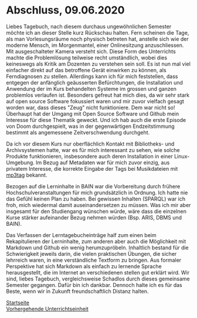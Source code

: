 # Abschluss, 09.06.2020

Liebes Tagebuch, nach diesem durchaus ungewöhnlichen Semester möchte ich an dieser Stelle kurz Rückschau halten. Fern scheinen die Tage, als man Vorlesungsräume noch physisch betreten hat, anstelle sich wie der moderne Mensch, im Morgenmantel, einer Onlinesitzung anzuschliessen. Mit ausgeschalteter Kamera versteht sich. Diese Form des Unterrichts machte die Problemlösung teilweise recht umständlich, wobei dies keineswegs als Kritik am Dozenten zu verstehen sein soll. Es ist nun mal viel einfacher direkt auf das betroffene Gerät einwirken zu können, als Ferndiagnosen zu stellen. Allerdings kann ich für mich feststellen, dass entgegen der anfänglich geäusserten Befürchtungen, die Installation und Anwendung der im Kurs behandelten Systeme im grossen und ganzen problemlos verlaufen ist. Besonders gefreut hat mich dies, da wir sehr stark auf open source Software fokussiert waren und mir zuvor vielfach gesagt worden war, dass dieses "Zeug" nicht funktioniere. Dem war nicht so! Überhaupt hat der Umgang mit Open Source Software und Github mein Interesse für diese Thematik geweckt. Und ich hab auch die erste Episode von Doom durchgespielt, was in der gegenwärtigen Endzeitstimmung bestimmt als angemessene Zeitverschwendung durchgeht.  

Da ich vor diesem Kurs nur oberflächlich Kontakt mit Bibliotheks- und Archivsystemen hatte, war es für mich interessant zu sehen, wie solche Produkte funktionieren, insbesondere auch deren Installation in einer Linux-Umgebung. Im Bezug auf Metadaten war für mich zuvor einzig, aus privatem Interesse, die korrekte Eingabe der Tags bei Musikdateien mit [mp3tag](https://www.mp3tag.de/) bekannt.

Bezogen auf die Lerninhalte in BAIN war die Vorbereitung durch frühere Hochschulveranstaltungen für mich grundsätzlich in Ordnung. Ich hatte nie das Gefühl keinen Plan zu haben. Bei gewissen Inhalten (SPARQL) war ich froh, mich wiedermal damit auseinandersetzen zu müssen. Was ich mir aber insgesamt für den Studiengang wünschen würde, wäre dass die einzelnen Kurse stärker aufeinander Bezug nehmen würden (Bsp. ARIS, DBMS und BAIN).  

Das Verfassen der Lerntagebucheinträge half zum einen beim Rekapitulieren der Lerninhalte, zum anderen aber auch die Möglichkeit mit Markdown und Github ein wenig herumzupröbeln. Inhaltlich bestand für die Schwierigkeit jeweils darin, die vielen praktischen Übungen, die sicher lehrreich waren, in eine verständliche Textform zu bringen. Aus formaler Perspektive hat sich Markdown als einfach zu lernende Sprache herausgestellt, die im Internet an verschiedenen stellen gut erklärt wird. 
Wir sind, liebes Tagebuch, vergleichsweise Schadlos durch dieses gemeinsame Semester gegangen. Dafür bin ich dankbar. Dennoch halte ich es für das Beste, wenn wir in Zukunft freundschaftlich Distanz halten.

[Startseite](https://michaelmathys.github.io/BAIN/Lerntagebuch)  
[Vorhergehende Unterrichtseinheit](https://michaelmathys.github.io/BAIN/06062020)  
